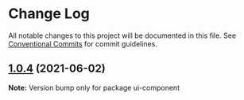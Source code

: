 # Change Log

All notable changes to this project will be documented in this file.
See [Conventional Commits](https://conventionalcommits.org) for commit guidelines.

## [1.0.4](https://github.com/shepherd-dc/lerna-demo/compare/ui-component@1.0.3...ui-component@1.0.4) (2021-06-02)

**Note:** Version bump only for package ui-component
